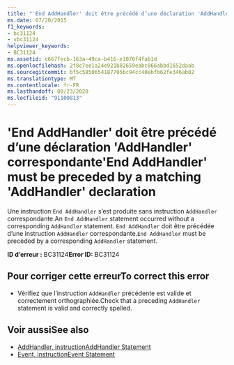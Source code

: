 ```yaml
---
title: "'End AddHandler' doit être précédé d’une déclaration 'AddHandler' correspondante"
ms.date: 07/20/2015
f1_keywords:
- bc31124
- vbc31124
helpviewer_keywords:
- BC31124
ms.assetid: c667fecb-163a-49ca-b416-e1070f4fab1d
ms.openlocfilehash: 2f8c7ee1a24e921b82659eabc866abbd1652daab
ms.sourcegitcommit: bf5c5850654187705bc94cc40ebfb62fe346ab02
ms.translationtype: MT
ms.contentlocale: fr-FR
ms.lasthandoff: 09/23/2020
ms.locfileid: "91100813"
---
```

# <a name="end-addhandler-must-be-preceded-by-a-matching-addhandler-declaration"></a><span data-ttu-id="4a435-102">'End AddHandler' doit être précédé d’une déclaration 'AddHandler' correspondante</span><span class="sxs-lookup"><span data-stu-id="4a435-102">'End AddHandler' must be preceded by a matching 'AddHandler' declaration</span></span>

<span data-ttu-id="4a435-103">Une instruction `End AddHandler` s’est produite sans instruction `AddHandler` correspondante.</span><span class="sxs-lookup"><span data-stu-id="4a435-103">An `End AddHandler` statement occurred without a corresponding `AddHandler` statement.</span></span> <span data-ttu-id="4a435-104">`End AddHandler` doit être précédée d’une instruction `AddHandler` correspondante.</span><span class="sxs-lookup"><span data-stu-id="4a435-104">`End AddHandler` must be preceded by a corresponding `AddHandler` statement.</span></span>  
  
 <span data-ttu-id="4a435-105">**ID d’erreur :** BC31124</span><span class="sxs-lookup"><span data-stu-id="4a435-105">**Error ID:** BC31124</span></span>  
  
## <a name="to-correct-this-error"></a><span data-ttu-id="4a435-106">Pour corriger cette erreur</span><span class="sxs-lookup"><span data-stu-id="4a435-106">To correct this error</span></span>  
  
- <span data-ttu-id="4a435-107">Vérifiez que l’instruction `AddHandler` précédente est valide et correctement orthographiée.</span><span class="sxs-lookup"><span data-stu-id="4a435-107">Check that a preceding `AddHandler` statement is valid and correctly spelled.</span></span>  
  
## <a name="see-also"></a><span data-ttu-id="4a435-108">Voir aussi</span><span class="sxs-lookup"><span data-stu-id="4a435-108">See also</span></span>

- [<span data-ttu-id="4a435-109">AddHandler, instruction</span><span class="sxs-lookup"><span data-stu-id="4a435-109">AddHandler Statement</span></span>](../language-reference/statements/addhandler-statement.md)
- [<span data-ttu-id="4a435-110">Event, instruction</span><span class="sxs-lookup"><span data-stu-id="4a435-110">Event Statement</span></span>](../language-reference/statements/event-statement.md)

